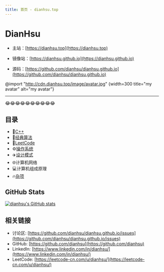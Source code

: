 ```yaml
---
title: 首页 - dianhsu.top
---
```

# DianHsu
- 主站：[https://dianhsu.top](https://dianhsu.top)

- 镜像站：[https://dianhsu.github.io](https://dianhsu.github.io)

- 源码：[https://github.com/dianhsu/dianhsu.github.io](https://github.com/dianhsu/dianhsu.github.io)

@import "http://cdn.dianhsu.top/image/avatar.jpg" {width=300  title="my avatar" alt="my avatar"}

--------------------------
:joy::joy::joy::joy::joy::joy::joy::joy::joy::joy:


## 目录

- :apple:[C++](./cplusplus/index.html)
- :rocket:[经典算法](./algorithm/index.html)
- :balloon:[LeetCode](./leetcode/index.html)
- :gear:[操作系统](./operation_system/index.html)
- :airplane:[设计模式](./design_pattern/index.html)
- :globe_with_meridians:计算机网络
- :computer:计算机组成原理
- :fire:[杂项](./misc/index.html)

## GitHub Stats
[![dianhsu's GitHub stats](https://github-readme-stats.vercel.app/api?username=dianhsu)](https://github.com/anuraghazra/github-readme-stats)

## 相关链接
- 讨论区: [https://github.com/dianhsu/dianhsu.github.io/issues](https://github.com/dianhsu/dianhsu.github.io/issues)
- GitHub: [https://github.com/dianhsu](https://github.com/dianhsu)
- LinkedIn: [https://www.linkedin.com/in/dianhsu/](https://www.linkedin.com/in/dianhsu/)
- LeetCode: [https://leetcode-cn.com/u/dianhsu/](https://leetcode-cn.com/u/dianhsu/)